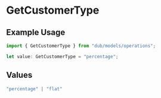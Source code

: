 # GetCustomerType

## Example Usage

```typescript
import { GetCustomerType } from "dub/models/operations";

let value: GetCustomerType = "percentage";
```

## Values

```typescript
"percentage" | "flat"
```